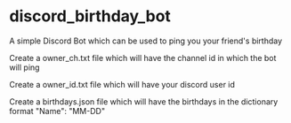 # discord_birthday_bot
A simple Discord Bot which can be used to ping you your friend's birthday

Create a owner_ch.txt file which will have the channel id in which the bot will ping

Create a owner_id.txt file which will have your discord user id

Create a birthdays.json file which will have the birthdays in the dictionary format "Name": "MM-DD" 
